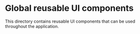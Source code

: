 # Global reusable UI components
This directory contains reusable UI components that can be used throughout the application.
